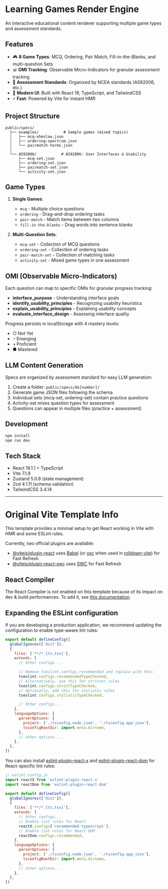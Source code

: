 # Learning Games Render Engine

An interactive educational content renderer supporting multiple game types and assessment standards.

## Features

- 🎮 **8 Game Types**: MCQ, Ordering, Pair Match, Fill-in-the-Blanks, and multi-question Sets
- 📊 **OMI Tracking**: Observable Micro-Indicators for granular assessment tracking
- 🎯 **Assessment Standards**: Organized by NCEA standards (AS92006, etc.)
- 🎨 **Modern UI**: Built with React 19, TypeScript, and TailwindCSS
- ⚡ **Fast**: Powered by Vite for instant HMR

## Project Structure

```
public/specs/
  ├── examples/           # Sample games (mixed topics)
  │   ├── mcq-ohmslaw.json
  │   ├── ordering-spectrum.json
  │   └── pairmatch-terms.json
  │
  └── AS92006/           # AS92006: User Interfaces & Usability
      ├── mcq-set.json
      ├── ordering-set.json
      ├── pairmatch-set.json
      └── activity-set.json
```

## Game Types

1. **Single Games**:
   - `mcq` - Multiple choice questions
   - `ordering` - Drag-and-drop ordering tasks
   - `pair-match` - Match items between two columns
   - `fill-in-the-blanks` - Drag words into sentence blanks

2. **Multi-Question Sets**:
   - `mcq-set` - Collection of MCQ questions
   - `ordering-set` - Collection of ordering tasks
   - `pair-match-set` - Collection of matching tasks
   - `activity-set` - Mixed game types in one assessment

## OMI (Observable Micro-Indicators)

Each question can map to specific OMIs for granular progress tracking:

- **interface_purpose** - Understanding interface goals
- **identify_usability_principles** - Recognizing usability heuristics
- **explain_usability_principles** - Explaining usability concepts
- **evaluate_interface_design** - Assessing interface quality

Progress persists in localStorage with 4 mastery levels:
- ○ Not Yet
- ◔ Emerging
- ◑ Proficient  
- ● Mastered

## LLM Content Generation

Specs are organized by assessment standard for easy LLM generation:

1. Create a folder: `public/specs/AS[number]/`
2. Generate game JSON files following the schema
3. Individual sets (mcq-set, ordering-set) contain practice questions
4. Activity-set mixes question types for assessment
5. Questions can appear in multiple files (practice + assessment)

## Development

```bash
npm install
npm run dev
```

## Tech Stack

- React 19.1.1 + TypeScript
- Vite 7.1.9
- Zustand 5.0.8 (state management)
- Zod 4.1.11 (schema validation)
- TailwindCSS 3.4.14

---

# Original Vite Template Info

This template provides a minimal setup to get React working in Vite with HMR and some ESLint rules.

Currently, two official plugins are available:

- [@vitejs/plugin-react](https://github.com/vitejs/vite-plugin-react/blob/main/packages/plugin-react) uses [Babel](https://babeljs.io/) (or [oxc](https://oxc.rs) when used in [rolldown-vite](https://vite.dev/guide/rolldown)) for Fast Refresh
- [@vitejs/plugin-react-swc](https://github.com/vitejs/vite-plugin-react/blob/main/packages/plugin-react-swc) uses [SWC](https://swc.rs/) for Fast Refresh

## React Compiler

The React Compiler is not enabled on this template because of its impact on dev & build performances. To add it, see [this documentation](https://react.dev/learn/react-compiler/installation).

## Expanding the ESLint configuration

If you are developing a production application, we recommend updating the configuration to enable type-aware lint rules:

```js
export default defineConfig([
  globalIgnores(['dist']),
  {
    files: ['**/*.{ts,tsx}'],
    extends: [
      // Other configs...

      // Remove tseslint.configs.recommended and replace with this
      tseslint.configs.recommendedTypeChecked,
      // Alternatively, use this for stricter rules
      tseslint.configs.strictTypeChecked,
      // Optionally, add this for stylistic rules
      tseslint.configs.stylisticTypeChecked,

      // Other configs...
    ],
    languageOptions: {
      parserOptions: {
        project: ['./tsconfig.node.json', './tsconfig.app.json'],
        tsconfigRootDir: import.meta.dirname,
      },
      // other options...
    },
  },
])
```

You can also install [eslint-plugin-react-x](https://github.com/Rel1cx/eslint-react/tree/main/packages/plugins/eslint-plugin-react-x) and [eslint-plugin-react-dom](https://github.com/Rel1cx/eslint-react/tree/main/packages/plugins/eslint-plugin-react-dom) for React-specific lint rules:

```js
// eslint.config.js
import reactX from 'eslint-plugin-react-x'
import reactDom from 'eslint-plugin-react-dom'

export default defineConfig([
  globalIgnores(['dist']),
  {
    files: ['**/*.{ts,tsx}'],
    extends: [
      // Other configs...
      // Enable lint rules for React
      reactX.configs['recommended-typescript'],
      // Enable lint rules for React DOM
      reactDom.configs.recommended,
    ],
    languageOptions: {
      parserOptions: {
        project: ['./tsconfig.node.json', './tsconfig.app.json'],
        tsconfigRootDir: import.meta.dirname,
      },
      // other options...
    },
  },
])
```
